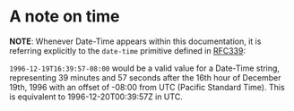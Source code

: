 # A note on time

**NOTE**: Whenever Date-Time appears within this documentation, it is referring explicitly to the `date-time` primitive defined in [RFC339](https://xml2rfc.ietf.org/public/rfc/html/rfc3339.html#anchor14):

`1996-12-19T16:39:57-08:00` would be a valid value for a Date-Time string, representing 39 minutes and 57 seconds after the 16th hour of December 19th, 1996 with an offset of -08:00 from UTC (Pacific Standard Time). This is equivalent to 1996-12-20T00:39:57Z in UTC.
